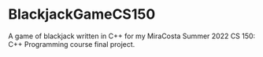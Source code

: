 # BlackjackGameCS150
A game of blackjack written in C++ for my MiraCosta Summer 2022 CS 150: C++ Programming course final project.
